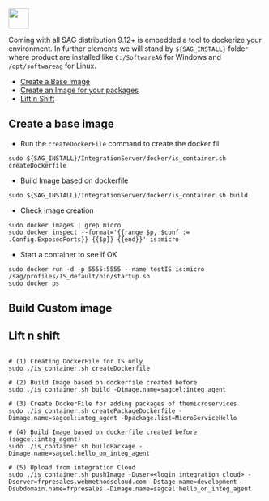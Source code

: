 <img src="http://www.softwareag.com/corporate/images/logo_sag_150_28_tcm16-134073.jpg" height="40px" />

Coming with all SAG distribution 9.12+ is embedded a tool to dockerize your environment. In further elements we will stand by `${SAG_INSTALL}` folder where product are installed like `C:/SoftwareAG` for Windows and `/opt/softwareag` for Linux.

- [Create a Base Image](#baseimage)
- [Create an Image for your packages](#yourimage)
- [Lift'n Shift](#lift)

<a name="baseimage"/>

## Create a base image

- Run the `createDockerFile` command to create the docker fil

```shell
sudo ${SAG_INSTALL}/IntegrationServer/docker/is_container.sh createDockerfile
```

- Build Image based on dockerfile

```shell
sudo ${SAG_INSTALL}/IntegrationServer/docker/is_container.sh build
```

-  Check image creation

```shell
sudo docker images | grep micro 
sudo docker inspect --format='{{range $p, $conf := .Config.ExposedPorts}} {{$p}} {{end}}' is:micro
```

- Start a container to see if OK

```shell
sudo docker run -d -p 5555:5555 --name testIS is:micro /sag/profiles/IS_default/bin/startup.sh
sudo docker ps
```
<a name="yourimage"/>

## Build Custom image



<a name="lift"/>

## Lift n shift

```shell

# (1) Creating DockerFile for IS only
sudo ./is_container.sh createDockerfile

# (2) Build Image based on dockerfile created before
sudo ./is_container.sh build -Dimage.name=sagcel:integ_agent

# (3) Create DockerFile for adding packages of themicroservices
sudo ./is_container.sh createPackageDockerfile -Dimage.name=sagcel:integ_agent -Dpackage.list=MicroServiceHello

# (4) Build Image based on dockerfile created before (sagcel:integ_agent)
sudo ./is_container.sh buildPackage -Dimage.name=sagcel:hello_on_integ_agent

# (5) Upload from integration Cloud
sudo ./is_container.sh pushImage -Duser=<login_integration_cloud> -Dserver=frpresales.webmethodscloud.com -Dstage.name=development -Dsubdomain.name=frpresales -Dimage.name=sagcel:hello_on_integ_agent
```
